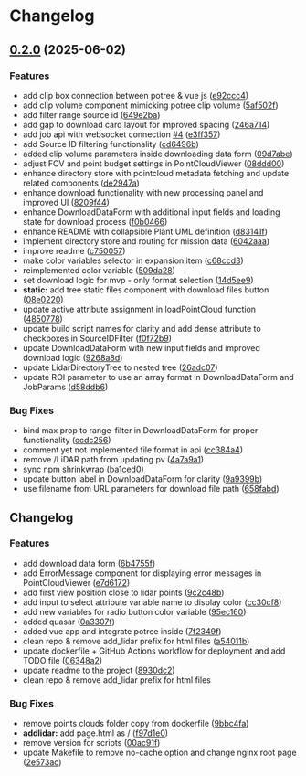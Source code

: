 # Changelog

## [0.2.0](https://github.com/EPFL-ENAC/AddLidar-Potree/compare/v0.1.0...v0.2.0) (2025-06-02)


### Features

* add clip box connection between potree & vue js ([e92ccc4](https://github.com/EPFL-ENAC/AddLidar-Potree/commit/e92ccc42e275971b31e33fdc95ed12c8c3723286))
* add clip volume component mimicking potree clip volume ([5af502f](https://github.com/EPFL-ENAC/AddLidar-Potree/commit/5af502f7f7e9307e91933c3e3501b6e1572487f6))
* add filter range source id ([649e2ba](https://github.com/EPFL-ENAC/AddLidar-Potree/commit/649e2baa246df16354f0af799c5499079945a2d6))
* add gap to download card layout for improved spacing ([246a714](https://github.com/EPFL-ENAC/AddLidar-Potree/commit/246a7149d3ab3b0418027118cf5b46d320c4ae72))
* add job api with websocket connection [#4](https://github.com/EPFL-ENAC/AddLidar-Potree/issues/4) ([e3ff357](https://github.com/EPFL-ENAC/AddLidar-Potree/commit/e3ff35753cfb080806c80ecee93cc2b7322da723))
* add Source ID filtering functionality ([cd6496b](https://github.com/EPFL-ENAC/AddLidar-Potree/commit/cd6496b1807c7ae1d58f6a49cf61e89d174a067a))
* added clip volume parameters inside downloading data form ([09d7abe](https://github.com/EPFL-ENAC/AddLidar-Potree/commit/09d7abee7e28170ec8fbf5eb811bc2ae3839111c))
* adjust FOV and point budget settings in PointCloudViewer ([08ddd00](https://github.com/EPFL-ENAC/AddLidar-Potree/commit/08ddd0086a07b047d8c0b17da45714cf711a1997))
* enhance directory store with pointcloud metadata fetching and update related components ([de2947a](https://github.com/EPFL-ENAC/AddLidar-Potree/commit/de2947a9ea1576f7e38d299ca7b78f7d180bb475))
* enhance download functionality with new processing panel and improved UI ([8209f44](https://github.com/EPFL-ENAC/AddLidar-Potree/commit/8209f44d8fca7d78a911aa41526669da1fd2cc7e))
* enhance DownloadDataForm with additional input fields and loading state for download process ([f0b0466](https://github.com/EPFL-ENAC/AddLidar-Potree/commit/f0b0466a73014d84180b3c7f78b04ab47459dc13))
* enhance README with collapsible Plant UML definition ([d83141f](https://github.com/EPFL-ENAC/AddLidar-Potree/commit/d83141f9929f01bac69e8c29f78f1b2df1a69ed8))
* implement directory store and routing for mission data ([6042aaa](https://github.com/EPFL-ENAC/AddLidar-Potree/commit/6042aaad4ab68cc21022404aeec7b5e373cdf0ee))
* improve readme ([c750057](https://github.com/EPFL-ENAC/AddLidar-Potree/commit/c75005739e295bc53e6be0bada233e7f5e36ef7a))
* make color variables selector in expansion item ([c68ccd3](https://github.com/EPFL-ENAC/AddLidar-Potree/commit/c68ccd325c5c59b432bf31e818f116617f98b08c))
* reimplemented color variable ([509da28](https://github.com/EPFL-ENAC/AddLidar-Potree/commit/509da287cccb800b30e1a7ade5ea762034e3acf4))
* set download logic for mvp - only format selection ([14d5ee9](https://github.com/EPFL-ENAC/AddLidar-Potree/commit/14d5ee9f92269dfb25acc600f1769dfdc0ba41cb))
* **static:** add tree static files component with download files button ([08e0220](https://github.com/EPFL-ENAC/AddLidar-Potree/commit/08e0220ae2d1bb50915c6ba3ec276c1ec3b7dd63))
* update active attribute assignment in loadPointCloud function ([4850778](https://github.com/EPFL-ENAC/AddLidar-Potree/commit/4850778b410788d9e0b533f63ef18164e226a0f2))
* update build script names for clarity and add dense attribute to checkboxes in SourceIDFilter ([f0f72b9](https://github.com/EPFL-ENAC/AddLidar-Potree/commit/f0f72b9fb608b744043ee649bfe7dd804e3248c9))
* update DownloadDataForm with new input fields and improved download logic ([9268a8d](https://github.com/EPFL-ENAC/AddLidar-Potree/commit/9268a8d1aee1002da256ab7a086e01384f84caf2))
* update LidarDirectoryTree to nested tree ([26adc07](https://github.com/EPFL-ENAC/AddLidar-Potree/commit/26adc07947de1b6ecc614610b763afa4571831af))
* update ROI parameter to use an array format in DownloadDataForm and JobParams ([d58ddb6](https://github.com/EPFL-ENAC/AddLidar-Potree/commit/d58ddb669af498bb8dfd00330509e04f8a42e2e8))


### Bug Fixes

* bind max prop to range-filter in DownloadDataForm for proper functionality ([ccdc256](https://github.com/EPFL-ENAC/AddLidar-Potree/commit/ccdc25615d6c6868ce13f3715f850c49cfedd136))
* comment yet not implemented file format in api ([cc384a4](https://github.com/EPFL-ENAC/AddLidar-Potree/commit/cc384a468e69b6be9c22a69186d5363e82cc23ef))
* remove /LiDAR path from updating pv ([4a7a9a1](https://github.com/EPFL-ENAC/AddLidar-Potree/commit/4a7a9a1ae3c9afd98e1f7d80dc189769b39abe4c))
* sync npm shrinkwrap ([ba1ced0](https://github.com/EPFL-ENAC/AddLidar-Potree/commit/ba1ced0c789d8fa77014b438cc7a0975022daab2))
* update button label in DownloadDataForm for clarity ([9a9399b](https://github.com/EPFL-ENAC/AddLidar-Potree/commit/9a9399bdb9d08bade107e7376245ec255818409d))
* use filename from URL parameters for download file path ([658fabd](https://github.com/EPFL-ENAC/AddLidar-Potree/commit/658fabdc5df72d95f282996d7adf4b143ada2862))

## Changelog

### Features

- add download data form ([6b4755f](https://github.com/EPFL-ENAC/AddLidar-Potree/commit/6b4755f69878d42a430374fd0ec4255392ae35a5))
- add ErrorMessage component for displaying error messages in PointCloudViewer ([e7d6172](https://github.com/EPFL-ENAC/AddLidar-Potree/commit/e7d6172540d4611976cfd64d569e98f7a582d947))
- add first view position close to lidar points ([9c2c48b](https://github.com/EPFL-ENAC/AddLidar-Potree/commit/9c2c48b9e7a9ef3861f4f6102197f699517beb18))
- add input to select attribute variable name to display color ([cc30cf8](https://github.com/EPFL-ENAC/AddLidar-Potree/commit/cc30cf8f121853980240d459623e7ae433ddeaba))
- add new variables for radio button color variable ([95ec160](https://github.com/EPFL-ENAC/AddLidar-Potree/commit/95ec160b599965ab245b631716bf56ca6f3321a8))
- added quasar ([0a3307f](https://github.com/EPFL-ENAC/AddLidar-Potree/commit/0a3307f902e6f4960bc1573b2619755bd7745113))
- added vue app and integrate potree inside ([7f2349f](https://github.com/EPFL-ENAC/AddLidar-Potree/commit/7f2349f6765200958bda922cd4600057f95d56b6))
- clean repo & remove add_lidar prefix for html files ([a54011b](https://github.com/EPFL-ENAC/AddLidar-Potree/commit/a54011bd404094aaf4265765ad0c0bbc56d95955))
- update dockerfile + GitHub Actions workflow for deployment and add TODO file ([06348a2](https://github.com/EPFL-ENAC/AddLidar-Potree/commit/06348a2cfafa622e9e71fc1a5deba755d0c66af7))
- update readme to the project ([8930dc2](https://github.com/EPFL-ENAC/AddLidar-Potree/commit/8930dc2d2479e4cee69e512333c3930b0b67cb68))
- clean repo & remove add_lidar prefix for html files

### Bug Fixes

- remove points clouds folder copy from dockerfile ([9bbc4fa](https://github.com/EPFL-ENAC/AddLidar-Potree/commit/9bbc4fa8add5abcad045b5abea0d60927f191571))
- **addlidar:** add page.html as / ([f97d1e0](https://github.com/EPFL-ENAC/AddLidar-Potree/commit/f97d1e06f4c4e5a3a49ace29f01038e61745cedf))
- remove version for scripts ([00ac91f](https://github.com/EPFL-ENAC/AddLidar-Potree/commit/00ac91f5ed4113f065997e9081b0b1884de7ecad))
- update Makefile to remove no-cache option and change nginx root page ([2e573ac](https://github.com/EPFL-ENAC/AddLidar-Potree/commit/2e573ac78f0ae7c0907668054de4af15aaf7ada3))

